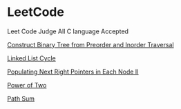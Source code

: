 # LeetCode
Leet Code Judge
All C language Accepted

[Construct Binary Tree from Preorder and Inorder Traversal](https://leetcode.com/problems/construct-binary-tree-from-preorder-and-inorder-traversal/)

[Linked List Cycle](https://leetcode.com/problems/linked-list-cycle/)

[Populating Next Right Pointers in Each Node II](https://leetcode.com/problems/populating-next-right-pointers-in-each-node-ii/)

[Power of Two](https://leetcode.com/problems/power-of-two/)

[Path Sum](https://leetcode.com/problems/path-sum/)

